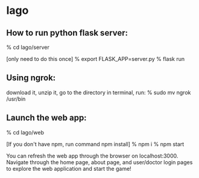 # Iago 

## How to run python flask server:
% cd Iago/server

[only need to do this once]
% export FLASK_APP=server.py
% flask run

## Using ngrok:
download it, unzip it, go to the directory in terminal, run:
% sudo mv ngrok /usr/bin

## Launch the web app:
% cd Iago/web

[If you don't have npm, run command npm install]
% npm i
% npm start

You can refresh the web app through the browser on localhost:3000. Navigate through the home page, about page, and user/doctor login pages to explore the web application and start the game!


